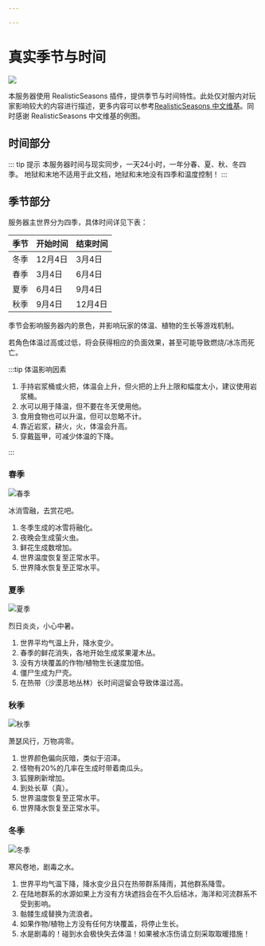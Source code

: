 ```yaml
---

---
```


# 真实季节与时间

![](/images/seasons/header.jpg)

本服务器使用 RealisticSeasons 插件，提供季节与时间特性。此处仅对服内对玩家影响较大的内容进行描述，更多内容可以参考[RealisticSeasons 中文维基](https://molasheyu.gitbook.io/realisticseasons-wiki-chinese/ji-jie/chun-ji)。同时感谢 RealisticSeasons 中文维基的例图。

## 时间部分


::: tip 提示
本服务器时间与现实同步，一天24小时，一年分春、夏、秋、冬四季。
地狱和末地不适用于此文档，地狱和末地没有四季和温度控制！
:::

## 季节部分

服务器主世界分为四季，具体时间详见下表：

| 季节 | 开始时间 | 结束时间 |
|-----|-----|-----|
| 冬季 | 12月4日  | 3月4日   |
| 春季 | 3月4日  | 6月4日   |
| 夏季 | 6月4日  | 9月4日   |
| 秋季 | 9月4日  | 12月4日  |

季节会影响服务器内的景色，并影响玩家的体温、植物的生长等游戏机制。

若角色体温过高或过低，将会获得相应的负面效果，甚至可能导致燃烧/冰冻而死亡。

:::tip 体温影响因素
1. 手持岩浆桶或火把，体温会上升，但火把的上升上限和幅度太小，建议使用岩浆桶。
2. 水可以用于降温，但不要在冬天使用他。
3. 食用食物也可以升温，但可以忽略不计。
4. 靠近岩浆，耕火，火，体温会升高。
5. 穿戴盔甲，可减少体温的下降。

:::

### 春季

![春季](/images/seasons/spring.jpg)

冰消雪融，去赏花吧。

1. 冬季生成的冰雪将融化。
2. 夜晚会生成萤火虫。
3. 鲜花生成数增加。
4. 世界温度恢复至正常水平。
5. 世界降水恢复至正常水平。

### 夏季

![夏季](/images/seasons/summer.jpg)

烈日炎炎，小心中暑。

1. 世界平均气温上升，降水变少。
2. 春季的鲜花消失，各地开始生成浆果灌木丛。
3. 没有方块覆盖的作物/植物生长速度加倍。
4. 僵尸生成为尸壳。
5. 在热带（沙漠恶地丛林）长时间逗留会导致体温过高。

### 秋季

![秋季](/images/seasons/fall.jpg)

萧瑟风行，万物凋零。

1. 世界颜色偏向灰暗，类似于沼泽。
2. 怪物有20%的几率在生成时带着南瓜头。
3. 狐狸刷新增加。
4. 到处长草（真）。
5. 世界温度恢复至正常水平。
6. 世界降水恢复至正常水平。


### 冬季

![冬季](/images/seasons/winter.jpg)


寒风卷地，剧毒之水。

1. 世界平均气温下降，降水变少且只在热带群系降雨，其他群系降雪。
2. 在陆地群系的水源如果上方没有方块遮挡会在不久后结冰，海洋和河流群系不受到影响。
3. 骷髅生成替换为流浪者。
4. 如果作物/植物上方没有任何方块覆盖，将停止生长。
5. 水是剧毒的！碰到水会极快失去体温！如果被水冻伤请立刻采取取暖措施！
